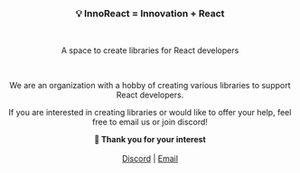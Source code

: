 
<div align="center">
  <h3>💡 InnoReact = Innovation + React</h3>
  <br />
  <p>A space to create libraries for React developers</p>
</div>

<br />

<div align="center">
  <p>We are an organization with a hobby of creating various libraries to support React developers.</p>
  <p>If you are interested in creating libraries or would like to offer your help, feel free to email us or join discord!</p>
  <strong>🌈 Thank you for your interest</strong>

  <br />
  <br />
  
  <div>
    <a href="https://discord.gg/qUNxRmKm">Discord</a>
    |
    <a href="mailto:qudwns8865@naver.com">Email</a>
  </div>
</div>
